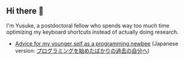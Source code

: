 ## Hi there 👋

I'm Yusuke, a postdoctoral fellow who spends way too much time optimizing my keyboard shortcuts instead of actually doing research.

- [Advice for my younger self as a programming newbee](./advice-for-my-younger-myself-en.md) (Japanese version: [プログラミングを始めたばかりの過去の自分へ](./advice-for-my-younger-myself-ja.md))

